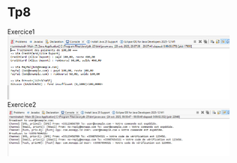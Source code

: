 # Tp8
Exercice1
![Image Alt](https://github.com/fe045001-netizen/Tp8/blob/6d5202da24b8fd568f2fbbce85a536309d1e6fa6/Exercice1.png)
Exercice2
![Image Alt](https://github.com/fe045001-netizen/Tp8/blob/6d5202da24b8fd568f2fbbce85a536309d1e6fa6/Exercice2.png)
